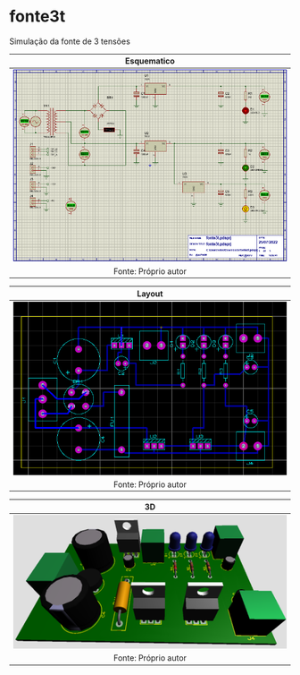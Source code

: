 # fonte3t


Simulação da fonte de 3 tensões

| **Esquematico** |
|:-------------------------------------------:|
| ![esquematico](https://github.com/VYNIexec/fonte3t/blob/main/Esquemático.PNG) |
| Fonte: Próprio autor |


| **Layout** |
|:-------------------------------------------:|
| ![Layout](https://github.com/VYNIexec/fonte3t/blob/main/Layout.PNG) |
| Fonte: Próprio autor |


| **3D** |
|:-------------------------------------------:|
| ![3D](https://github.com/VYNIexec/fonte3t/blob/main/3D.PNG) |
| Fonte: Próprio autor |
